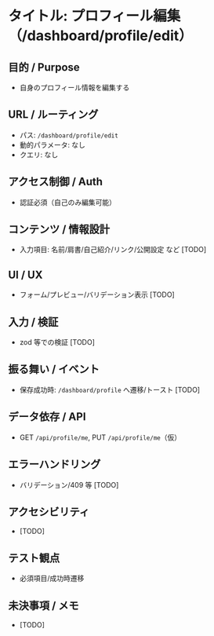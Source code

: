 # タイトル: プロフィール編集（/dashboard/profile/edit）

## 目的 / Purpose
- 自身のプロフィール情報を編集する

## URL / ルーティング
- パス: `/dashboard/profile/edit`
- 動的パラメータ: なし
- クエリ: なし

## アクセス制御 / Auth
- 認証必須（自己のみ編集可能）

## コンテンツ / 情報設計
- 入力項目: 名前/肩書/自己紹介/リンク/公開設定 など [TODO]

## UI / UX
- フォーム/プレビュー/バリデーション表示 [TODO]

## 入力 / 検証
- zod 等での検証 [TODO]

## 振る舞い / イベント
- 保存成功時: `/dashboard/profile` へ遷移/トースト [TODO]

## データ依存 / API
- GET `/api/profile/me`, PUT `/api/profile/me`（仮）

## エラーハンドリング
- バリデーション/409 等 [TODO]

## アクセシビリティ
- [TODO]

## テスト観点
- 必須項目/成功時遷移

## 未決事項 / メモ
- [TODO]

